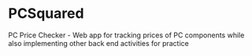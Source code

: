 # PCSquared
PC Price Checker - Web app for tracking prices of PC components  while also implementing other back end activities for practice
